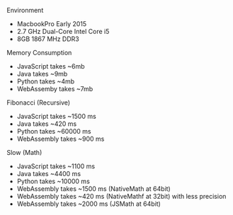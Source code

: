 
Environment

- MacbookPro Early 2015
- 2.7 GHz Dual-Core Intel Core i5
- 8GB 1867 MHz DDR3

Memory Consumption

- JavaScript takes ~6mb
- Java takes ~9mb
- Python takes ~4mb
- WebAssemby takes ~7mb

Fibonacci (Recursive)

- JavaScript takes ~1500 ms
- Java takes ~420 ms
- Python takes ~60000 ms
- WebAssembly takes ~900 ms

Slow (Math)

- JavaScript takes ~1100 ms
- Java takes ~4400 ms
- Python takes ~10000 ms
- WebAssembly takes ~1500 ms (NativeMath at 64bit)
- WebAssembly takes ~420 ms (NativeMathf at 32bit) with less precision
- WebAssembly takes ~2000 ms (JSMath at 64bit)

